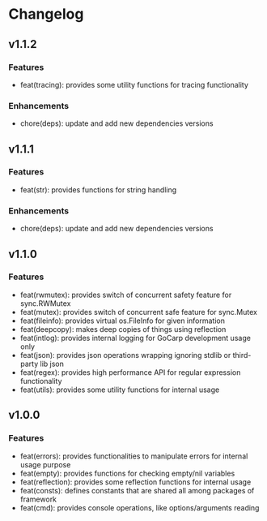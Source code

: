 # Changelog

## v1.1.2

### Features
* feat(tracing): provides some utility functions for tracing functionality

### Enhancements
* chore(deps): update and add new dependencies versions

## v1.1.1

### Features
* feat(str): provides functions for string handling

### Enhancements
* chore(deps): update and add new dependencies versions

## v1.1.0

### Features
* feat(rwmutex): provides switch of concurrent safety feature for sync.RWMutex
* feat(mutex): provides switch of concurrent safe feature for sync.Mutex
* feat(fileinfo): provides virtual os.FileInfo for given information
* feat(deepcopy): makes deep copies of things using reflection
* feat(intlog): provides internal logging for GoCarp development usage only
* feat(json): provides json operations wrapping ignoring stdlib or third-party lib json
* feat(regex): provides high performance API for regular expression functionality
* feat(utils): provides some utility functions for internal usage

## v1.0.0

### Features
* feat(errors): provides functionalities to manipulate errors for internal usage purpose
* feat(empty): provides functions for checking empty/nil variables
* feat(reflection): provides some reflection functions for internal usage
* feat(consts): defines constants that are shared all among packages of framework
* feat(cmd): provides console operations, like options/arguments reading
